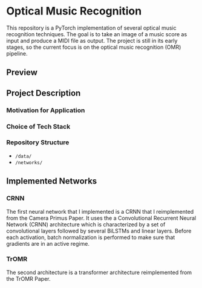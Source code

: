# Optical Music Recognition

This repository is a PyTorch implementation of several optical music recognition techniques. The goal is to take an image of a music score as input and produce a MIDI file as output. The project is still in its early stages, so the current focus is on the optical music recognition (OMR) pipeline.

## Preview 

## Project Description

### Motivation for Application

### Choice of Tech Stack

### Repository Structure
- `/data/`
- `/networks/`

## Implemented Networks
### CRNN
The first neural network that I implemented is a CRNN that I reimplemented from the Camera Primus Paper. It uses the a Convolutional Recurrent Neural Network (CRNN) architecture which is characterized by a set of convolutional layers followed by several BiLSTMs and linear layers. Before each activation, batch normalization is performed to make sure that gradients are in an active regime. 

### TrOMR
The second architecture is a transformer architecture reimplemented from the TrOMR Paper. 

